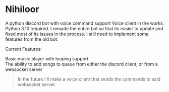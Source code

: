# Nihiloor
A python discord bot with voice command support
Voice client in the works.
Python 3.10 required.
I remade the entire bot so that its easier to update and fixed most of its issues in the process.
I still need to implement some features from the old bot.

Current Features:  

Basic music player with looping support  
The ability to add songs to queue from either the discord client, or from a websocket server  
>In the future i'll make a voice client that sends the commands to said websocket server.  
